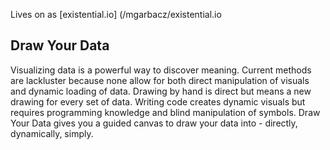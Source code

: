 Lives on as [existential.io] (/mgarbacz/existential.io

Draw Your Data
--------------

Visualizing data is a powerful way to discover meaning. Current methods are
lackluster because none allow for both direct manipulation of visuals and dynamic
loading of data. Drawing by hand is direct but means a new drawing for every set
of data. Writing code creates dynamic visuals but requires programming
knowledge and blind manipulation of symbols. Draw Your Data gives you a guided
canvas to draw your data into - directly, dynamically, simply.

